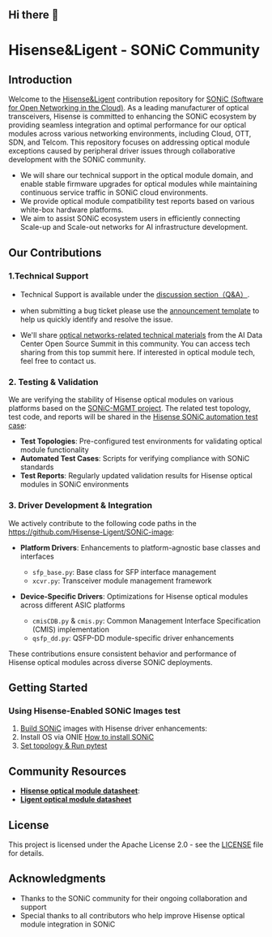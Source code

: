 ## Hi there 👋

# Hisense&Ligent - SONiC Community 

## Introduction

Welcome to the [Hisense&Ligent](https://www.ligent.com/) contribution repository for [SONiC (Software for Open Networking in the Cloud)](https://github.com/sonic-net). As a leading manufacturer of optical transceivers,
Hisense is committed to enhancing the SONiC ecosystem by providing seamless integration and optimal performance for our optical modules across various networking environments, including Cloud, OTT, SDN, and Telcom.
This repository focuses on addressing optical module exceptions caused by peripheral driver issues through collaborative development with the SONiC community. 
- We will share our technical support in the optical module domain, and enable stable firmware upgrades for optical modules while maintaining continuous service traffic in SONiC cloud environments.
- We provide optical module compatibility test reports based on various white-box hardware platforms.
- We aim to assist SONiC ecosystem users in efficiently connecting Scale-up and Scale-out networks for AI infrastructure development. 


## Our Contributions


### 1.Technical Support

- Technical Support is available under the [discussion section（Q&A）](https://github.com/orgs/Hisense-Ligent/discussions).

- when submitting a bug ticket please use the [announcement template](https://github.com/orgs/Hisense-Ligent/discussions/1) to help us quickly identify and resolve the issue.
  
- We'll share [optical networks-related technical materials](https://github.com/Hisense-Ligent/SONiC-OCP-OFC-Summit-Related-Highlight) from the AI Data Center Open Source Summit in this community. You can access tech sharing from this top summit here. If interested in optical module tech, 
  feel free to contact us.

### 2. Testing & Validation

We are verifying the stability of Hisense optical modules on various platforms based on the [SONiC-MGMT project](https://github.com/Hisense-Ligent/SONiC-MGMT). The related test topology, test code, and reports will be shared in the [Hisense SONiC automation test case](https://github.com/Hisense-Ligent/SONiC-CICT):

- **Test Topologies**: Pre-configured test environments for validating optical module functionality
- **Automated Test Cases**: Scripts for verifying compliance with SONiC standards
- **Test Reports**: Regularly updated validation results for Hisense optical modules in SONiC environments

### 3. Driver Development & Integration

We actively contribute to the following code paths in the https://github.com/Hisense-Ligent/SONiC-image:

- **Platform Drivers**: Enhancements to platform-agnostic base classes and interfaces
  - `sfp_base.py`: Base class for SFP interface management
  - `xcvr.py`: Transceiver module management framework

- **Device-Specific Drivers**: Optimizations for Hisense optical modules across different ASIC platforms
  - `cmisCDB.py` & `cmis.py`: Common Management Interface Specification (CMIS) implementation
  - `qsfp_dd.py`: QSFP-DD module-specific driver enhancements

These contributions ensure consistent behavior and performance of Hisense optical modules across diverse SONiC deployments.

## Getting Started

### Using Hisense-Enabled SONiC Images test

1. [Build SONiC](https://github.com/Hisense-Ligent/SONiC-image) images with Hisense driver enhancements:
2. Install OS via ONIE [How to install SONiC ](https://github.com/Hisense-Ligent/SONiC-image)
3. [Set topology & Run pytest](https://github.com/Hisense-Ligent/SONiC-CICT/tree/main)

## Community Resources

- **[Hisense optical module datasheet](https://hbmt.hisense.com)**:
- **[Ligent optical module datasheet](www.ligent.com)**

## License

This project is licensed under the Apache License 2.0 - see the [LICENSE](https://github.com/sonic-net/SONiC/blob/master/LICENSE) file for details.

## Acknowledgments

- Thanks to the SONiC community for their ongoing collaboration and support
- Special thanks to all contributors who help improve Hisense optical module integration in SONiC
